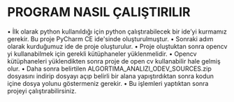 # PROGRAM NASIL ÇALIŞTIRILIR

• İlk olarak python kullanıldığı için python çalıştırabilecek bir ide’yi kurmamız gerekir. Bu proje PyCharm CE ide'sinde oluşturulmuştur.
• Sonraki adım olarak kurduğumuz ide de proje oluşturulur.
• Proje oluştuktan sonra opencv yi kullanabilmek için gerekli kütüphaneler yüklenmelidir.
• Opencv kütüphaneleri yüklendikten sonra proje de open cv kullanabilir hale gelmiş olur.
• Daha sonra belirtilen ALGORTIMA_ANALIZI_ODEV_SOURCES.zip dosyasını indirip dosyayı açıp belirli bir alana yapıştırdıktan sonra kodun içine dosya yolunu göstermeniz gerekir.
• Bu işlemleri yaptıktan sonra projeyi çalıştırabilirsiniz.
